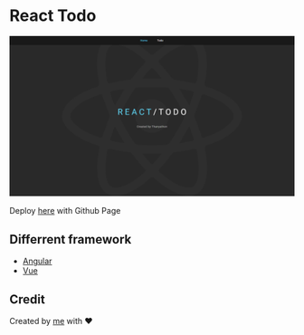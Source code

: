 # React Todo

![Cover](./git-cover.png)

Deploy [here](https://bloodzmoon.github.io/react-todo/) with Github Page

## Differrent framework

- [Angular](https://github.com/bloodzmoon/angular-todo)
- [Vue](https://github.com/bloodzmoon/vue-todo)

## Credit

Created by [me](https://github.com/bloodzmoon) with ❤
